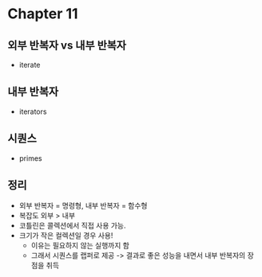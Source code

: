 # Chapter 11
## 외부 반복자 vs 내부 반복자
- iterate

## 내부 반복자
- iterators

## 시퀀스
- primes

## 정리
- 외부 반복자 = 명령형, 내부 반복자 = 함수형
- 복잡도 외부 > 내부
- 코틀린은 콜렉션에서 직접 사용 가능.
- 크기가 작은 컬렉션일 경우 사용!
  - 이유는 필요하지 않는 실행까지 함
  - 그래서 시퀀스를 랩퍼로 제공 -> 결과로 좋은 성능을 내면서 내부 반복자의 장점을 취득  